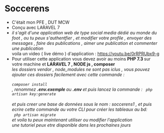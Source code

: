 # Soccerens
* C'était mon PFE , DUT MCW <br>
* Conçu avec LARAVEL 7 <br>
* <i> il s'agit d'une application web de type social media dédié au monde du foot , ou tu peux s'authentfier , et modifier votre profile , envoyer des messages , faire des publications , aimer une publication et  commenter  une publication </i> <br>
voila un video ( live démo ) d'application : https://youtu.be/0rRPRUbx9-g <br>
* Pour utiliser cette application vous devez avoir au moins <b> PHP 7.3 </b> sur votre machine et <b> LARAVEL 7 , NODE js , composer </b> <br>
<em > les dossiers vendor , node_modules ne sont pas iclus , vous pouvez ajouter ces dossiers facilement avec cette commande : <br> <code> composer install </code> <br>, renommez <b> .env.exemple </b> au <b>.env </b> et puis lancez la commande : <code> php artisan key:generate </code>  <br> 
et puis creer une base de données sous le nom : soccerens1 , et puis ecrire cette commande au votre CLI pour créer les tableaux au bd: <br> <code> php artisan migrate </code>
 <br> et voila tu peux maintenant utiliser ou modifier l'application <br>
 une tutoriel peux etre disponible dans les prochaines jours 
 
 
